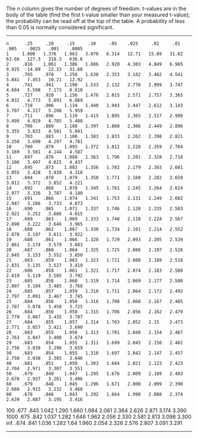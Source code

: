 The n column gives the number of degrees of freedom. t-values are in the
body of the table (find the first t-value smaller than your measured
t-value); the probability can be read off at the top of the table. A
probability of less than 0.05 is normally considered significant.

  ------ ------- ------- ------- ------- ------- ------- ------- ------- ------- ------- ------- -------
    n      .25     .20     .15     .10     .05    .025     .02     .01    .005    .0025   .001    .0005
    1     1.000   1.376   1.963   3.078   6.314   12.71   15.89   31.82   63.66   127.3   318.3   636.6
    2     .816    1.061   1.386   1.886   2.920   4.303   4.849   6.965   9.925   14.09   22.33   31.60
    3     .765    .978    1.250   1.638   2.353   3.182   3.482   4.541   5.841   7.453   10.21   12.92
    4     .741    .941    1.190   1.533   2.132   2.776   2.999   3.747   4.604   5.598   7.173   8.610
    5     .727    .920    1.156   1.476   2.015   2.571   2.757   3.365   4.032   4.773   5.893   6.869
    6     .718    .906    1.134   1.440   1.943   2.447   2.612   3.143   3.707   4.317   5.208   5.959
    7     .711    .896    1.119   1.415   1.895   2.365   2.517   2.998   3.499   4.029   4.785   5.408
    8     .706    .889    1.108   1.397   1.860   2.306   2.449   2.896   3.355   3.833   4.501   5.041
    9     .703    .883    1.100   1.383   1.833   2.262   2.398   2.821   3.250   3.690   4.297   4.781
    10    .700    .879    1.093   1.372   1.812   2.228   2.359   2.764   3.169   3.581   4.144   4.587
    11    .697    .876    1.088   1.363   1.796   2.201   2.328   2.718   3.106   3.497   4.025   4.437
    12    .695    .873    1.083   1.356   1.782   2.179   2.303   2.681   3.055   3.428   3.930   4.318
    13    .694    .870    1.079   1.350   1.771   2.160   2.282   2.650   3.012   3.372   3.852   4.221
    14    .692    .868    1.076   1.345   1.761   2.145   2.264   2.624   2.977   3.326   3.787   4.140
    15    .691    .866    1.074   1.341   1.753   2.131   2.249   2.602   2.947   3.286   3.733   4.073
    16    .690    .865    1.071   1.337   1.746   2.120   2.235   2.583   2.921   3.252   3.686   4.015
    17    .689    .863    1.069   1.333   1.740   2.110   2.224   2.567   2.898   3.222   3.646   3.965
    18    .688    .862    1.067   1.330   1.734   2.101   2.214   2.552   2.878   3.197   3.611   3.922
    19    .688    .861    1.066   1.328   1.729   2.093   2.205   2.539   2.861   3.174   3.579   3.883
    20    .687    .860    1.064   1.325   1.725   2.086   2.197   2.528   2.845   3.153   3.552   3.850
    21    .663.   .859    1.063   1.323   1.721   2.080   2.189   2.518   2.831   3.135   3.527   3.819
    22    .686    .858    1.061   1.321   1.717   2.074   2.183   2.508   2.819   3.119   3.505   3.792
    23    .685    .858    1.060   1.319   1.714   2.069   2.177   2.500   2.807   3.104   3.485   3.768
    24    .685    .857    1.059   1.318   1.711   2.064   2.172   2.492   2.797   3.091   3.467   3.745
    25    .684    .856    1.058   1.316   1.708   2.060   2.167   2.485   2.787   3.078   3.450   3.725
    26    .684    .856    1.058   1.315   1.706   2.056   2.162   2.479   2.779   3.067   3.435   3.707
    27    .684    .855    1.057   1.314   1.703   2.052   2.15    2.473   2.771   3.057   3.421   3.690
    28    .683    .855    1.056   1.313   1.701   2.048   2.154   2.467   2.763   3.047   3.408   3.674
    29    .683    .854    1.055   1.311   1.699   2.045   2.150   2.462   2.756   3.038   3.396   3.659
    30    .683    .854    1.055   1.310   1.697   2.042   2.147   2.457   2.750   3.030   3.385   3.646
    40    .681    .851    1.050   1.303   1.684   2.021   2.123   2.423   2.704   2.971   3.307   3.551
    50    .679    .849    1.047   1.295   1.676   2.009   2.109   2.403   2.678   2.937   3.261   3.496
    60    .679    .848    1.045   1.296   1.671   2.000   2.099   2.390   2.660   2.915   3.232   3.460
    80    .678    .846    1.043   1.292   1.664   1.990   2.088   2.374   2.639   2.887   3.195   3.416
   100    .677    .845    1.042   1.290   1.660   1.984   2.081   2.364   2.626   2.871   3.174   3.390
   1000   .675    .842    1.037   1.282   1.646   1.962   2.056   2.330   2.581   2.813   3.098   3.300
   inf.   .674    .841    1.036   1.282   1.64    1.960   2.054   2.326   2.576   2.807   3.091   3.291
  ------ ------- ------- ------- ------- ------- ------- ------- ------- ------- ------- ------- -------


